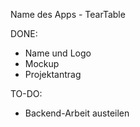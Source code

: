 Name des Apps - TearTable

DONE:
- Name und Logo
- Mockup
- Projektantrag

TO-DO:
- Backend-Arbeit austeilen

